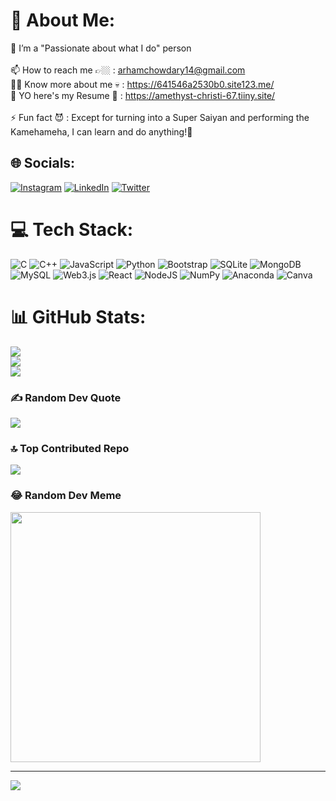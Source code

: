 # 💫 About Me:
🔭 I’m a "Passionate about what I do" person<br> <br>📫 How to reach me 👉🏼 : arhamchowdary14@gmail.com<br>👨‍💻 Know more about me 💀 : https://641546a2530b0.site123.me/<br>📄 YO here's my Resume 🤖 : https://amethyst-christi-67.tiiny.site/<br><br>⚡ Fun fact 😈 : Except for turning into a Super Saiyan and performing the Kamehameha, I can learn and do anything!🥹


## 🌐 Socials:
[![Instagram](https://img.shields.io/badge/Instagram-%23E4405F.svg?logo=Instagram&logoColor=white)](https://instagram.com/_arham._) [![LinkedIn](https://img.shields.io/badge/LinkedIn-%230077B5.svg?logo=linkedin&logoColor=white)](https://linkedin.com/in/arhamchowdary) [![Twitter](https://img.shields.io/badge/Twitter-%231DA1F2.svg?logo=Twitter&logoColor=white)](https://twitter.com/arham_chowdary) 

# 💻 Tech Stack:
![C](https://img.shields.io/badge/c-%2300599C.svg?style=for-the-badge&logo=c&logoColor=white) ![C++](https://img.shields.io/badge/c++-%2300599C.svg?style=for-the-badge&logo=c%2B%2B&logoColor=white) ![JavaScript](https://img.shields.io/badge/javascript-%23323330.svg?style=for-the-badge&logo=javascript&logoColor=%23F7DF1E) ![Python](https://img.shields.io/badge/python-3670A0?style=for-the-badge&logo=python&logoColor=ffdd54) ![Bootstrap](https://img.shields.io/badge/bootstrap-%238511FA.svg?style=for-the-badge&logo=bootstrap&logoColor=white) ![SQLite](https://img.shields.io/badge/sqlite-%2307405e.svg?style=for-the-badge&logo=sqlite&logoColor=white) ![MongoDB](https://img.shields.io/badge/MongoDB-%234ea94b.svg?style=for-the-badge&logo=mongodb&logoColor=white) ![MySQL](https://img.shields.io/badge/mysql-%2300000f.svg?style=for-the-badge&logo=mysql&logoColor=white) ![Web3.js](https://img.shields.io/badge/web3.js-F16822?style=for-the-badge&logo=web3.js&logoColor=white) ![React](https://img.shields.io/badge/react-%2320232a.svg?style=for-the-badge&logo=react&logoColor=%2361DAFB) ![NodeJS](https://img.shields.io/badge/node.js-6DA55F?style=for-the-badge&logo=node.js&logoColor=white) ![NumPy](https://img.shields.io/badge/numpy-%23013243.svg?style=for-the-badge&logo=numpy&logoColor=white) ![Anaconda](https://img.shields.io/badge/Anaconda-%2344A833.svg?style=for-the-badge&logo=anaconda&logoColor=white) ![Canva](https://img.shields.io/badge/Canva-%2300C4CC.svg?style=for-the-badge&logo=Canva&logoColor=white)
# 📊 GitHub Stats:
![](https://github-readme-stats.vercel.app/api?username=arham-chowdary&theme=react&hide_border=true&include_all_commits=false&count_private=false)<br/>
![](https://github-readme-streak-stats.herokuapp.com/?user=arham-chowdary&theme=react&hide_border=true)<br/>
![](https://github-readme-stats.vercel.app/api/top-langs/?username=arham-chowdary&theme=react&hide_border=true&include_all_commits=false&count_private=false&layout=compact)

### ✍️ Random Dev Quote
![](https://quotes-github-readme.vercel.app/api?type=horizontal&theme=tokyonight)

### 🔝 Top Contributed Repo
![](https://github-contributor-stats.vercel.app/api?username=arham-chowdary&limit=5&theme=radical&combine_all_yearly_contributions=true)

### 😂 Random Dev Meme
<img src='https://randommeme-five.vercel.app/' style="height: 400px;"/>

---
[![](https://visitcount.itsvg.in/api?id=arham-chowdary&icon=1&color=0)](https://visitcount.itsvg.in)

<!-- Proudly created with GPRM ( https://gprm.itsvg.in ) -->
